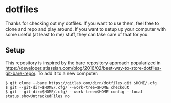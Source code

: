# dotfiles

Thanks for checking out my dotfiles. If you want to use them, feel free to clone
and repo and play around. If you want to setup up your computer with some useful
(at least to me) stuff, they can take care of that for you.

## Setup

This repository is inspired by the bare repository approach popularized in
https://developer.atlassian.com/blog/2016/02/best-way-to-store-dotfiles-git-bare-repo/. To add it to a new computer:

    $ git clone --bare https://gitlab.com/dirn/dotfiles.git $HOME/.cfg
    $ git --git-dir=$HOME/.cfg/ --work-tree=$HOME checkout
    $ git --git-dir=$HOME/.cfg/ --work-tree=$HOME config --local status.showUntrackedFiles no

